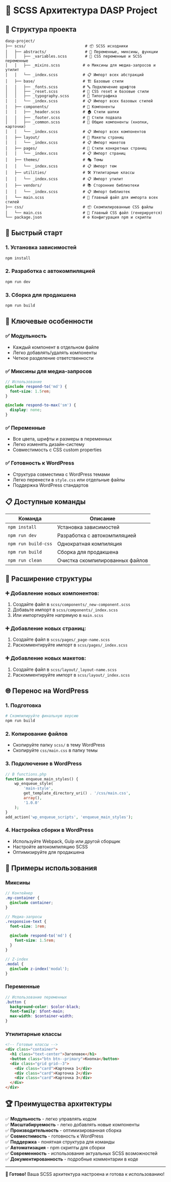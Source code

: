 # 🎨 SCSS Архитектура DASP Project

## 📁 Структура проекта

```
dasp-project/
├── scss/                          # 📦 SCSS исходники
│   ├── abstracts/                 # 🔧 Переменные, миксины, функции
│   │   ├── _variables.scss        # 🎨 CSS переменные и SCSS переменные
│   │   ├── _mixins.scss          # ⚙️ Миксины для медиа-запросов и утилит
│   │   └── _index.scss           # 📋 Импорт всех абстракций
│   ├── base/                     # 🏗️ Базовые стили
│   │   ├── _fonts.scss           # 🔤 Подключение шрифтов
│   │   ├── _reset.scss           # 🧹 CSS reset и базовые стили
│   │   ├── _typography.scss      # 📝 Типографика
│   │   └── _index.scss           # 📋 Импорт всех базовых стилей
│   ├── components/               # 🧩 Компоненты
│   │   ├── _header.scss          # 🏠 Стили шапки
│   │   ├── _footer.scss          # 🦶 Стили подвала
│   │   ├── _common.scss          # 🔧 Общие компоненты (кнопки, карточки)
│   │   └── _index.scss           # 📋 Импорт всех компонентов
│   ├── layout/                   # 📐 Макеты страниц
│   │   └── _index.scss           # 📋 Импорт макетов
│   ├── pages/                    # 📄 Стили конкретных страниц
│   │   └── _index.scss           # 📋 Импорт страниц
│   ├── themes/                   # 🎭 Темы
│   │   └── _index.scss           # 📋 Импорт тем
│   ├── utilities/                # 🛠️ Утилитарные классы
│   │   └── _index.scss           # 📋 Импорт утилит
│   ├── vendors/                  # 📚 Сторонние библиотеки
│   │   └── _index.scss           # 📋 Импорт библиотек
│   └── main.scss                 # 🎯 Главный файл для импорта всех стилей
├── css/                          # 📦 Скомпилированные CSS файлы
│   └── main.css                  # 🎯 Главный CSS файл (генерируется)
└── package.json                  # ⚙️ Конфигурация npm и скрипты
```

## 🚀 Быстрый старт

### 1. Установка зависимостей
```bash
npm install
```

### 2. Разработка с автокомпиляцией
```bash
npm run dev
```

### 3. Сборка для продакшена
```bash
npm run build
```

## 🎯 Ключевые особенности

### ✅ **Модульность**
- Каждый компонент в отдельном файле
- Легко добавлять/удалять компоненты
- Четкое разделение ответственности

### ✅ **Миксины для медиа-запросов**
```scss
// Использование
@include respond-to('md') {
  font-size: 1.5rem;
}

@include respond-to-max('sm') {
  display: none;
}
```

### ✅ **Переменные**
- Все цвета, шрифты и размеры в переменных
- Легко изменять дизайн-систему
- Совместимость с CSS custom properties

### ✅ **Готовность к WordPress**
- Структура совместима с WordPress темами
- Легко перенести в `style.css` или отдельные файлы
- Поддержка WordPress стандартов

## 📋 Доступные команды

| Команда | Описание |
|---------|----------|
| `npm install` | Установка зависимостей |
| `npm run dev` | Разработка с автокомпиляцией |
| `npm run build-css` | Однократная компиляция |
| `npm run build` | Сборка для продакшена |
| `npm run clean` | Очистка скомпилированных файлов |

## 🔧 Расширение структуры

### ➕ Добавление новых компонентов:
1. Создайте файл в `scss/components/_new-component.scss`
2. Добавьте импорт в `scss/components/_index.scss`
3. Или импортируйте напрямую в `main.scss`

### ➕ Добавление новых страниц:
1. Создайте файл в `scss/pages/_page-name.scss`
2. Раскомментируйте импорт в `scss/pages/_index.scss`

### ➕ Добавление новых макетов:
1. Создайте файл в `scss/layout/_layout-name.scss`
2. Раскомментируйте импорт в `scss/layout/_index.scss`

## 🌐 Перенос на WordPress

### 1. **Подготовка**
```bash
# Скомпилируйте финальную версию
npm run build
```

### 2. **Копирование файлов**
- Скопируйте папку `scss/` в тему WordPress
- Скопируйте `css/main.css` в папку темы

### 3. **Подключение в WordPress**
```php
// В functions.php
function enqueue_main_styles() {
    wp_enqueue_style(
        'main-style', 
        get_template_directory_uri() . '/css/main.css',
        array(),
        '1.0.0'
    );
}
add_action('wp_enqueue_scripts', 'enqueue_main_styles');
```

### 4. **Настройка сборки в WordPress**
- Используйте Webpack, Gulp или другой сборщик
- Настройте автокомпиляцию SCSS
- Оптимизируйте для продакшена

## 🎨 Примеры использования

### Миксины
```scss
// Контейнер
.my-container {
  @include container;
}

// Медиа-запросы
.responsive-text {
  font-size: 1rem;
  
  @include respond-to('md') {
    font-size: 1.5rem;
  }
}

// Z-index
.modal {
  @include z-index('modal');
}
```

### Переменные
```scss
// Использование переменных
.button {
  background-color: $color-black;
  font-family: $font-main;
  max-width: $container-width;
}
```

### Утилитарные классы
```html
<!-- Готовые классы -->
<div class="container">
  <h1 class="text-center">Заголовок</h1>
  <button class="btn btn--primary">Кнопка</button>
  <div class="grid grid--3">
    <div class="card">Карточка 1</div>
    <div class="card">Карточка 2</div>
    <div class="card">Карточка 3</div>
  </div>
</div>
```

## 🏆 Преимущества архитектуры

✅ **Модульность** - легко управлять кодом  
✅ **Масштабируемость** - легко добавлять новые компоненты  
✅ **Производительность** - оптимизированная сборка  
✅ **Совместимость** - готовность к WordPress  
✅ **Поддержка** - понятная структура для команды  
✅ **Автоматизация** - npm скрипты для сборки  
✅ **Современность** - использование актуальных SCSS возможностей  
✅ **Документированность** - подробные комментарии в коде

---

**🎉 Готово!** Ваша SCSS архитектура настроена и готова к использованию!
